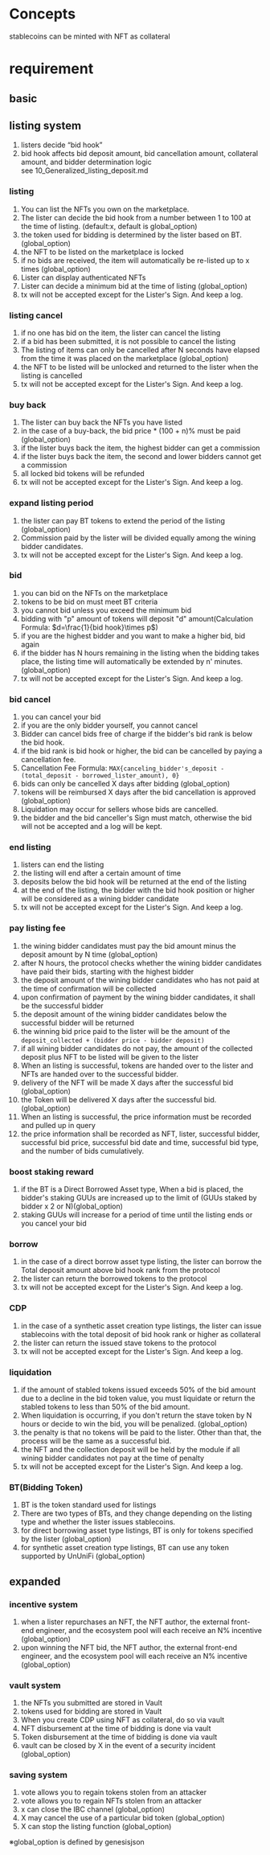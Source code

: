 # Concepts

stablecoins can be minted with NFT as collateral

# requirement

## basic

## listing system

1. listers decide “bid hook”
1. bid hook affects bid deposit amount, bid cancellation amount, collateral amount, and bidder determination logic  
   see 10_Generalized_listing_deposit.md

### listing

1. You can list the NFTs you own on the marketplace.
1. The lister can decide the bid hook from a number between 1 to 100 at the time of listing. (default:x, default is global_option)
1. the token used for bidding is determined by the lister based on BT.(global_option)
1. the NFT to be listed on the marketplace is locked
1. if no bids are received, the item will automatically be re-listed up to x times (global_option)
1. Lister can display authenticated NFTs
1. Lister can decide a minimum bid at the time of listing (global_option)
1. tx will not be accepted except for the Lister's Sign. And keep a log.

### listing cancel

1. if no one has bid on the item, the lister can cancel the listing
1. if a bid has been submitted, it is not possible to cancel the listing
1. The listing of items can only be cancelled after N seconds have elapsed from the time it was placed on the marketplace (global_option)
1. the NFT to be listed will be unlocked and returned to the lister when the listing is cancelled
1. tx will not be accepted except for the Lister's Sign. And keep a log.

### buy back

1. The lister can buy back the NFTs you have listed
1. in the case of a buy-back, the bid price \* (100 + n)% must be paid (global_option)
1. if the lister buys back the item, the highest bidder can get a commission
1. if the lister buys back the item, the second and lower bidders cannot get a commission
1. all locked bid tokens will be refunded
1. tx will not be accepted except for the Lister's Sign. And keep a log.

### expand listing period

1. the lister can pay BT tokens to extend the period of the listing (global_option)
1. Commission paid by the lister will be divided equally among the wining bidder candidates.
1. tx will not be accepted except for the Lister's Sign. And keep a log.

### bid

1. you can bid on the NFTs on the marketplace
1. tokens to be bid on must meet BT criteria
1. you cannot bid unless you exceed the minimum bid
1. bidding with "p" amount of tokens will deposit "d" amount(Calculation Formula: $d=\frac{1}{bid hook}\times p$)
1. if you are the highest bidder and you want to make a higher bid, bid again
1. if the bidder has N hours remaining in the listing when the bidding takes place, the listing time will automatically be extended by n' minutes. (global_option)
1. tx will not be accepted except for the Lister's Sign. And keep a log.

### bid cancel

1. you can cancel your bid
1. if you are the only bidder yourself, you cannot cancel
1. Bidder can cancel bids free of charge if the bidder's bid rank is below the bid hook.
1. if the bid rank is bid hook or higher, the bid can be cancelled by paying a cancellation fee.
1. Cancellation Fee Formula: `MAX{canceling_bidder's_deposit - (total_deposit - borrowed_lister_amount), 0}`
1. bids can only be cancelled X days after bidding (global_option)
1. tokens will be reimbursed X days after the bid cancellation is approved (global_option)
1. Liquidation may occur for sellers whose bids are cancelled.
1. the bidder and the bid canceller's Sign must match, otherwise the bid will not be accepted and a log will be kept.

### end listing

1. listers can end the listing
1. the listing will end after a certain amount of time
1. deposits below the bid hook will be returned at the end of the listing
1. at the end of the listing, the bidder with the bid hook position or higher will be considered as a wining bidder candidate
1. tx will not be accepted except for the Lister's Sign. And keep a log.

### pay listing fee

1. the wining bidder candidates must pay the bid amount minus the deposit amount by N time (global_option)
1. after N hours, the protocol checks whether the wining bidder candidates have paid their bids, starting with the highest bidder
1. the deposit amount of the wining bidder candidates who has not paid at the time of confirmation will be collected
1. upon confirmation of payment by the wining bidder candidates, it shall be the successful bidder
1. the deposit amount of the wining bidder candidates below the successful bidder will be returned
1. the winning bid price paid to the lister will be the amount of the `deposit_collected + (bidder price - bidder deposit)`
1. if all wining bidder candidates do not pay, the amount of the collected deposit plus NFT to be listed will be given to the lister
1. When an listing is successful, tokens are handed over to the lister and NFTs are handed over to the successful bidder.
1. delivery of the NFT will be made X days after the successful bid (global_option)
1. the Token will be delivered X days after the successful bid. (global_option)
1. When an listing is successful, the price information must be recorded and pulled up in query
1. the price information shall be recorded as NFT, lister, successful bidder, successful bid price, successful bid date and time, successful bid type, and the number of bids cumulatively.

### boost staking reward

1. if the BT is a Direct Borrowed Asset type, When a bid is placed, the bidder's staking GUUs are increased up to the limit of (GUUs staked by bidder x 2 or N)(global_option)
1. staking GUUs will increase for a period of time until the listing ends or you cancel your bid

### borrow

1. in the case of a direct borrow asset type listing, the lister can borrow the Total deposit amount above bid hook rank from the protocol
1. the lister can return the borrowed tokens to the protocol
1. tx will not be accepted except for the Lister's Sign. And keep a log.

### CDP

1. in the case of a synthetic asset creation type listings, the lister can issue stablecoins with the total deposit of bid hook rank or higher as collateral
1. the lister can return the issued stave tokens to the protocol
1. tx will not be accepted except for the Lister's Sign. And keep a log.

### liquidation

1. if the amount of stabled tokens issued exceeds 50% of the bid amount due to a decline in the bid token value, you must liquidate or return the stabled tokens to less than 50% of the bid amount.
1. When liquidation is occurring, if you don't return the stave token by N hours or decide to win the bid, you will be penalized. (global_option)
1. the penalty is that no tokens will be paid to the lister. Other than that, the process will be the same as a successful bid.
1. the NFT and the collection deposit will be held by the module if all wining bidder candidates not pay at the time of penalty
1. tx will not be accepted except for the Lister's Sign. And keep a log.

### BT(Bidding Token)

1. BT is the token standard used for listings
1. There are two types of BTs, and they change depending on the listing type and whether the lister issues stablecoins.
1. for direct borrowing asset type listings, BT is only for tokens specified by the lister (global_option)
1. for synthetic asset creation type listings, BT can use any token supported by UnUniFi (global_option)

## expanded

### incentive system

1. when a lister repurchases an NFT, the NFT author, the external front-end engineer, and the ecosystem pool will each receive an N% incentive (global_option)
1. upon winning the NFT bid, the NFT author, the external front-end engineer, and the ecosystem pool will each receive an N% incentive (global_option)

### vault system

1. the NFTs you submitted are stored in Vault
1. tokens used for bidding are stored in Vault
1. When you create CDP using NFT as collateral, do so via vault
1. NFT disbursement at the time of bidding is done via vault
1. Token disbursement at the time of bidding is done via vault
1. vault can be closed by X in the event of a security incident (global_option)

### saving system

1. vote allows you to regain tokens stolen from an attacker
1. vote allows you to regain NFTs stolen from an attacker
1. x can close the IBC channel (global_option)
1. X may cancel the use of a particular bid token (global_option)
1. X can stop the listing function (global_option)

※global_option is defined by genesisjson
